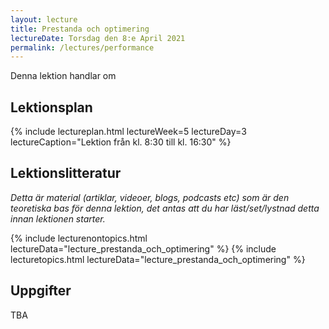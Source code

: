 ```yaml
---
layout: lecture
title: Prestanda och optimering
lectureDate: Torsdag den 8:e April 2021
permalink: /lectures/performance
---
```

Denna lektion handlar om

## Lektionsplan

{% include lectureplan.html lectureWeek=5 lectureDay=3 lectureCaption="Lektion från kl. 8:30 till kl. 16:30" %}

## Lektionslitteratur
*Detta är material (artiklar, videoer, blogs, podcasts etc) som är den teoretiska bas för denna lektion, det antas att du har läst/set/lystnad detta innan lektionen starter.*

{% include lecturenontopics.html lectureData="lecture_prestanda_och_optimering" %}
{% include lecturetopics.html lectureData="lecture_prestanda_och_optimering" %}

## Uppgifter

TBA